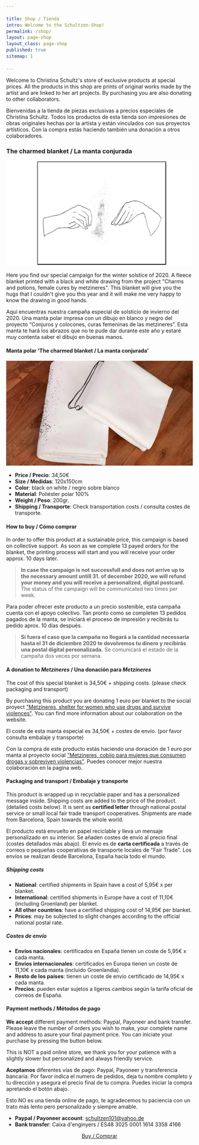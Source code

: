 ```yaml
---

title: Shop / Tienda
intro: Welcome to the Schultzen-Shop!
permalink: /shop/
layout: page-shop
layout_class: page-shop
published: true
sitemap: 1

---
```


Welcome to Christina Schultz's store of exclusive products at special prices.
All the products in this shop are prints of original works made by the artist and are linked to her art projects. By purchasing you are also donating to other collaborators.

Bienvenidas a la tienda de piezas exclusivas a precios especiales de Christina Schultz.
Todos los productos de esta tienda son impresiones de obras originales hechas por la artista y están vinculados con sus proyectos artísticos. Con la compra estás haciendo también una donación a otros colaboradores.

### The charmed blanket / La manta conjurada

[![producto manta](/media/images/MantaDibujo.jpg)](/shop/manta)


Here you find our special campaign for the winter solstice of 2020.
A fleece blanket printed with a black and white drawing from the project "Charms and potions, female cures by metzineres".
This blanket will give you the hugs that I couldn't give you this year and it will make me very happy to know the drawing in good hands.

Aquí encuentras nuestra campaña especial de solsticio de invierno del 2020. 
Una manta polar impresa con un dibujo en blanco y negro del proyecto “Conjuros y colocones, curas femeninas de las metzineres”. 
Esta manta te hará los abrazos que no te pude dar durante este año y estaré muy contenta saber el dibujo en buenas manos.

#### Manta polar 'The charmed blanket / La manta conjurada'

[![producto manta](/media/images/MantaDibujo2.jpg)](/shop/manta)

- **Price / Precio**: 34,50€ 
- **Size / Medidas**: 120x150cm
- **Color**: black on white / negro sobre blanco
- **Material**: Poliéster polar 100%
- **Weight / Peso**: 200gr.
- **Shipping / Transporte**: Check transportation costs / consulta costes de transporte.

#### How to buy / Cómo comprar

In order to offer this product at a sustainable price, this campaign is based on collective support. As soon as we complete 13 payed orders for the blanket, the printing process will start and you will receive your order approx. 10 days later.
 
> **In case the campaign is not successfull and does not arrive up to the necessary amount untill 31. of december 2020, we will refund your money and you will receive a personalized, digital postcard.**
The status of the campaign will be communicated two times per week.


Para poder ofrecer este producto a un precio sostenible, esta campaña cuenta con el apoyo colectivo. Tan pronto como se completen 13 pedidos pagados de la manta, se iniciará el proceso de impresión y recibirás tu pedido aprox. 10 días después. 

> **Si fuera el caso que la campaña no llegará a la cantidad necessaria hasta el 31 de diciembre 2020 te devolvemos tu dinero y recibirás una postal digital personalizada.** 
Se comunicará el estado de la campaña dos veces por semana.


#### A donation to _Metzineres_ / Una donación para _Metzineres_ 

The cost of this special blanket is 34,50€ + shipping costs. (please check packaging and transport)

By purchasing this product you are donating 1 euro per blanket to the social proyect ["Metzineres, shelter for women who use drugs and survive violences"][metzineres]. You can find more information about our colaboration on the website.

El coste de esta manta especial es 34,50€ + costes de envío. (por favor consulta embalaje y transporte)

Con la compra de este producto estás haciendo una donación de 1 euro por manta al proyecto social ["Metzineres, cobijo para mujeres que consumen drogas y sobreviven violencias"][metzineres]. Puedes conocer mejor nuestra colaboración en la pagina web.

[metzineres]: http://metzineres.net/

#### Packaging and transport / Embalaje y transporte

This product is wrapped up in recyclable paper and has a personalized message inside.
Shipping costs are added to the price of the product. (detailed costs below). It is sent as **certified letter** through national postal service or small local fair trade transport cooperatives.
Shipments are made from Barcelona, Spain towards the whole world.

El producto está envuelto en papel reciclable y lleva un mensaje personalizado en su interior. Se añaden costes de envío al precio final (costes detallados más abajo). El envío es de **carta certificada** a través de correos o pequeñas cooperativas de transporte locales de "Fair Trade".
Los envíos se realizan desde Barcelona, España hacía todo el mundo.

##### Shipping costs

- **National**: certified shipments in Spain have a cost of 5,95€ x per blanket.  
- **International**: certified shipments in Europe have a cost of 11,10€ (including Groenland) per blanket.
- **All other countries**: have a certified shipping cost of 14,95€ per blanket.
- **Prices**: may be subjected to slight changes according to the official national postal rate.

##### Costes de envío

- **Envíos nacionales**: certificados en España tienen un coste de 5,95€ x cada manta.
- **Envíos internacionales**: certificados en Europa tienen un coste de 11,10€ x cada manta (incluido Groenlandia).
- **Resto de los países**: tienen un coste de envío certificado de 14,95€ x cada manta.
- **Precios**: pueden estar sujetos a ligeros cambios según la tarifa oficial de correos de España.


#### Payment methods / Métodos de pago

**We accept** different  payment methods: Paypal, Payoneer and bank transfer. Please leave the number of orders you wish to make, your complete name and address to asure your final payment price. You can iniciate your purchase by pressing the button below. 

This is NOT a paid online store, we thank you for your patience with a slightly slower but personalized and always friendly service.

**Aceptamos** diferentes vías de pago: Paypal, Payoneer y transferencia bancaria. Por favor indica el numero de pedidos, deja tu nombre completo y tu dirección y asegura el precio final de tu compra. Puedes iniciar la compra apretando el botón abajo.

Esto NO es una tienda online de pago, te agradecemos tu paciencia con un trato más lento pero personalizado y siempre amable.

- **Paypal / Payoneer account**: schultzen101@yahoo.de
- **Bank transfer**: Caixa d'enginyers / ES48 3025 0001 1614 3358 4166

<p style="text-align:center">
<a href=" mailto:contact@christinaschultz.com?subject=I%20would%20like%20to%20purchase%20a%20charmed%20blanket%20%2F%20Quiero%20comprar%20una%20manta%20conjurada&body=Hi%20Christina!%0D%0A%0D%0AI%20would%20like%20to%20purchase%20a%20charmed%20blanket.%0D%0A%0D%0AThis%20is%20my%20shipping%20address%3A%0D%0AJoana%20Doua%0D%0AEverybodystreet%2011%0D%0A80008%20Everbody%20town%0D%0A%0D%0AAs%20soon%20as%20I%20know%20the%20exact%20price%2C%20I%20will%20transfer%20the%20money%20via%20bank%0D%0Atransfer%20%2Fpaypal%20%2F%20payoneer%0D%0A%0D%0A%3D%3D%3D%3D%3D%3D%3D%3D%3D%3D%3D%3D%3D%3D%3D%3D%3D%3D%3D%3D%3D%3D%3D%3D%3D%3D%3D%3D%3D%0D%0A%0D%0A%C2%A1Hola%20Christina!%0D%0A%0D%0AQuiero%20comprar%20una%20manta%20conjurada.%0D%0A%0D%0AEsta%20es%20mi%20direcci%C3%B3n%20de%20env%C3%ADo%3A%0D%0AJoana%20Doua%0D%0Acalle%2F%20de%20todas%2011%0D%0A80008%20Pueblo%20de%20todas%0D%0A%0D%0ATan%20pronto%20como%20sepa%20el%20precio%20exacto%2C%20transferir%C3%A9%20el%20dinero%20mediante%0D%0Atransferencia%20bancaria%20%2F%20paypal%20%2F%20payoneer%0D%0A" class="btn">Buy / Comprar</a>
</p>
 